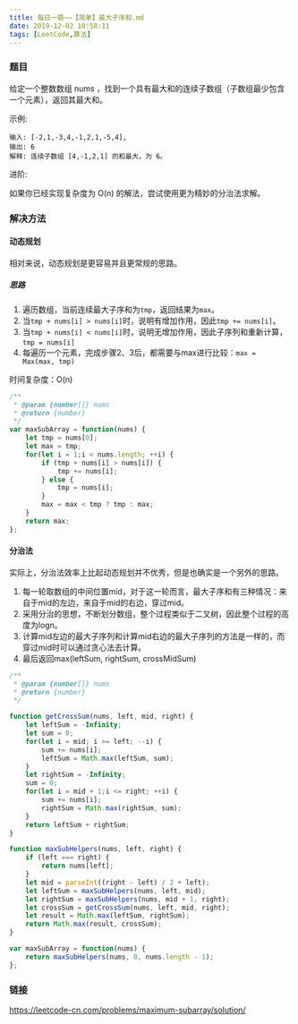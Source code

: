 ```yaml
---
title: 每日一题——【简单】最大子序和.md
date: 2019-12-02 10:58:11
tags: [LeetCode,算法]
---
```


### 题目
给定一个整数数组 nums ，找到一个具有最大和的连续子数组（子数组最少包含一个元素），返回其最大和。

示例:
```
输入: [-2,1,-3,4,-1,2,1,-5,4],
输出: 6
解释: 连续子数组 [4,-1,2,1] 的和最大，为 6。
```
进阶:

如果你已经实现复杂度为 O(n) 的解法，尝试使用更为精妙的分治法求解。

### 解决方法
#### 动态规划
相对来说，动态规划是更容易并且更常规的思路。
##### 思路
1. 遍历数组，当前连续最大子序和为`tmp`，返回结果为`max`。
2. 当`tmp + nums[i] > nums[i]`时，说明有增加作用，因此`tmp += nums[i]`。
3. 当`tmp + nums[i] < nums[i]`时，说明无增加作用，因此子序列和重新计算，`tmp = nums[i]`
4. 每遍历一个元素，完成步骤2、3后，都需要与max进行比较：`max = Max(max, tmp)`

时间复杂度：O(n)

```js
/**
 * @param {number[]} nums
 * @return {number}
 */
var maxSubArray = function(nums) {
    let tmp = nums[0];
    let max = tmp;
    for(let i = 1;i < nums.length; ++i) {
        if (tmp + nums[i] > nums[i]) {
            tmp += nums[i];
        } else {
            tmp = nums[i];
        }
        max = max < tmp ? tmp : max;
    }
    return max;
};
```

#### 分治法
实际上，分治法效率上比起动态规划并不优秀，但是也确实是一个另外的思路。

1. 每一轮取数组的中间位置mid，对于这一轮而言，最大子序和有三种情况：来自于mid的左边，来自于mid的右边，穿过mid。
2. 采用分治的思想，不断划分数组，整个过程类似于二叉树，因此整个过程的高度为logn。
3. 计算mid左边的最大子序列和计算mid右边的最大子序列的方法是一样的，而穿过mid时可以通过贪心法去计算。
4. 最后返回max(leftSum, rightSum, crossMidSum)

```js
/**
 * @param {number[]} nums
 * @return {number}
 */

function getCrossSum(nums, left, mid, right) {
    let leftSum = -Infinity;
    let sum = 0;
    for(let i = mid; i >= left; --i) {
        sum += nums[i];
        leftSum = Math.max(leftSum, sum);
    }
    let rightSum = -Infinity;
    sum = 0;
    for(let i = mid + 1;i <= right; ++i) {
        sum += nums[i];
        rightSum = Math.max(rightSum, sum);
    }
    return leftSum + rightSum;
}

function maxSubHelpers(nums, left, right) {
    if (left === right) {
        return nums[left];
    }
    let mid = parseInt((right - left) / 2 + left);
    let leftSum = maxSubHelpers(nums, left, mid);
    let rightSum = maxSubHelpers(nums, mid + 1, right);
    let crossSum = getCrossSum(nums, left, mid, right);
    let result = Math.max(leftSum, rightSum);
    return Math.max(result, crossSum);
}

var maxSubArray = function(nums) {
    return maxSubHelpers(nums, 0, nums.length - 1);
};
```

### 链接
https://leetcode-cn.com/problems/maximum-subarray/solution/
